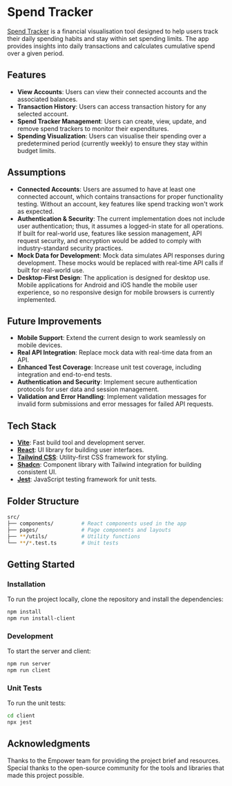 # Spend Tracker

[Spend Tracker](https://dubbbb.github.io/empower-coding-exercise/) is a financial visualisation tool designed to help users track their daily spending habits and stay within set spending limits. The app provides insights into daily transactions and calculates cumulative spend over a given period.

## Features

- **View Accounts**: Users can view their connected accounts and the associated balances.
- **Transaction History**: Users can access transaction history for any selected account.
- **Spend Tracker Management**: Users can create, view, update, and remove spend trackers to monitor their expenditures.
- **Spending Visualization**: Users can visualise their spending over a predetermined period (currently weekly) to ensure they stay within budget limits.

## Assumptions

- **Connected Accounts**: Users are assumed to have at least one connected account, which contains transactions for proper functionality testing. Without an account, key features like spend tracking won't work as expected.
- **Authentication & Security**: The current implementation does not include user authentication; thus, it assumes a logged-in state for all operations. If built for real-world use, features like session management, API request security, and encryption would be added to comply with industry-standard security practices.
- **Mock Data for Development**: Mock data simulates API responses during development. These mocks would be replaced with real-time API calls if built for real-world use.
- **Desktop-First Design**: The application is designed for desktop use. Mobile applications for Android and iOS handle the mobile user experience, so no responsive design for mobile browsers is currently implemented.

## Future Improvements

- **Mobile Support**: Extend the current design to work seamlessly on mobile devices.
- **Real API Integration**: Replace mock data with real-time data from an API.
- **Enhanced Test Coverage**: Increase unit test coverage, including integration and end-to-end tests.
- **Authentication and Security**: Implement secure authentication protocols for user data and session management.
- **Validation and Error Handling**: Implement validation messages for invalid form submissions and error messages for failed API requests.

## Tech Stack

- **[Vite](https://vitejs.dev/)**: Fast build tool and development server.
- **[React](https://reactjs.org/)**: UI library for building user interfaces.
- **[Tailwind CSS](https://tailwindcss.com/)**: Utility-first CSS framework for styling.
- **[Shadcn](https://shadcn.dev/)**: Component library with Tailwind integration for building consistent UI.
- **[Jest](https://jestjs.io/)**: JavaScript testing framework for unit tests.

## Folder Structure

```bash
src/
├── components/         # React components used in the app
├── pages/              # Page components and layouts
├── **/utils/           # Utility functions
└── **/*.test.ts        # Unit tests
```

## Getting Started

### Installation

To run the project locally, clone the repository and install the dependencies:

```bash
npm install
npm run install-client
```

### Development

To start the server and client:

```bash
npm run server
npm run client
```

### Unit Tests

To run the unit tests:

```bash
cd client
npx jest
```

## Acknowledgments

Thanks to the Empower team for providing the project brief and resources. Special thanks to the open-source community for the tools and libraries that made this project possible.
